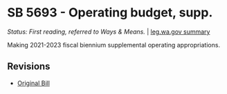 # SB 5693 - Operating budget, supp.
*Status: First reading, referred to Ways & Means.* | [leg.wa.gov summary](https://app.leg.wa.gov/billsummary?BillNumber=5693&Year=2021)

Making 2021-2023 fiscal biennium supplemental operating appropriations.

## Revisions
* [Original Bill](1/)